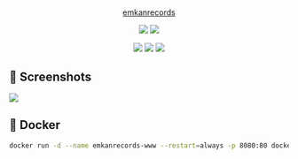 #

<p align=center>
    <a href="https://emkanrecords.com/">
        emkanrecords
    </a>
</p>

<p align=center>
    <img src="https://img.shields.io/github/v/release/bamdadsabbagh/emkanrecords-www">
    <img src="https://api.codeclimate.com/v1/badges/d03ca633f0cac75c7520/maintainability">
</p>

<p align=center>
    <img src="https://img.shields.io/david/bamdadsabbagh/emkanrecords-www">
    <img src="https://img.shields.io/david/dev/bamdadsabbagh/emkanrecords-www">
    <img src="https://img.shields.io/snyk/vulnerabilities/github/bamdadsabbagh/emkanrecords-www">
</p>

## 📸 Screenshots

<img src="https://i.imgur.com/ty6puSW.gif"/>

## 🐳 Docker

```bash
docker run -d --name emkanrecords-www --restart=always -p 8080:80 docker.pkg.github.com/bamdadsabbagh/emkanrecords-www/emkanrecords-www:latest
```
